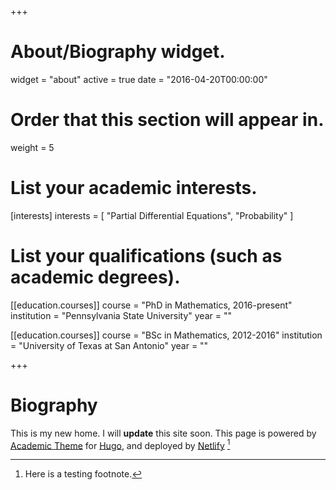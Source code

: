 +++
# About/Biography widget.
widget = "about"
active = true
date = "2016-04-20T00:00:00"

# Order that this section will appear in.
weight = 5

# List your academic interests.
[interests]
  interests = [
    "Partial Differential Equations",
    "Probability"
  ]

# List your qualifications (such as academic degrees).
[[education.courses]]
  course = "PhD in Mathematics, 2016-present"
  institution = "Pennsylvania State University"
  year = ""

[[education.courses]]
  course = "BSc in Mathematics, 2012-2016"
  institution = "University of Texas at San Antonio"
  year = ""
 
+++

# Biography

This is my new home. I will **update** this site soon. This page is powered by [Academic Theme](https://themes.gohugo.io/theme/academic/) for [Hugo](https://gohugo.io/), and deployed by [Netlify](https://www.netlify.com/) [^1]

[^1]: Here is a testing footnote.
